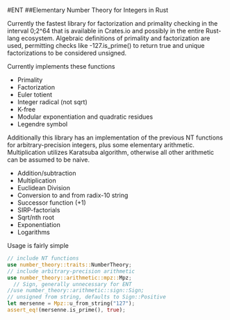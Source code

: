 #ENT
##Elementary Number Theory for Integers in Rust

Currently the fastest library for factorization and primality checking in the interval 0;2^64 that is available in Crates.io and possibly in the entire Rust-lang ecosystem. Algebraic definitions of primality and factorization are used, permitting checks like -127.is_prime() to return true and unique factorizations to be considered unsigned.



Currently implements these functions

- Primality
- Factorization
- Euler totient
- Integer radical (not sqrt)
- K-free
- Modular exponentiation and quadratic residues
- Legendre symbol

 Additionally this library has an implementation of the previous NT functions for arbitrary-precision integers, plus some elementary arithmetic. Multiplication utilizes Karatsuba algorithm, otherwise all other arithmetic can be assumed to be naive. 
 
 - Addition/subtraction
 - Multiplication
 - Euclidean Division
 - Conversion to and from radix-10 string
 - Successor function (+1)
 - SIRP-factorials
 - Sqrt/nth root
 - Exponentiation
 - Logarithms

Usage is fairly simple
 ```rust
 // include NT functions
 use number_theory::traits::NumberTheory;  
 // include arbitrary-precision arithmetic
 use number_theory::arithmetic::mpz::Mpz;
   // Sign, generally unnecessary for ENT
 //use number_theory::arithmetic::sign::Sign; 
 // unsigned from string, defaults to Sign::Positive
 let mersenne = Mpz::u_from_string("127"); 
 assert_eq!(mersenne.is_prime(), true);
 ```
